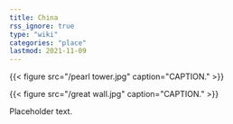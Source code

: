 ```yaml
---
title: China
rss_ignore: true
type: "wiki"
categories: "place"
lastmod: 2021-11-09
---
```


{{< figure src="/pearl tower.jpg" caption="CAPTION." >}}

{{< figure src="/great wall.jpg" caption="CAPTION." >}}

Placeholder text.